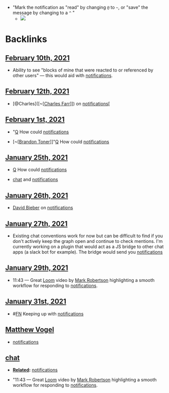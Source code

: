 - "Mark the notification as "read" by changing `@` to `~`, or "save" the message by changing to a `^` "
    - ![](https://firebasestorage.googleapis.com/v0/b/firescript-577a2.appspot.com/o/imgs%2Fapp%2FRoam-Collective%2Fgud_OjGiPq.png?alt=media&token=a138fdca-7b3d-4572-8771-56d197428850)

# Backlinks
## [February 10th, 2021](<February 10th, 2021.md>)
- Ability to see "blocks of mine that were reacted to or referenced by other users" — this would aid with [notifications](<notifications.md>).

## [February 12th, 2021](<February 12th, 2021.md>)
- [@Charles]([~[[Charles Farr](<~[[Charles Farr.md>)]]) on [notifications](<notifications.md>)[

## [February 1st, 2021](<February 1st, 2021.md>)
- "[Q](<Q.md>) How could [notifications](<notifications.md>)

- [~[[Brandon Toner](<~[[Brandon Toner.md>)]]"[Q](<Q.md>) How could [notifications](<notifications.md>)

## [January 25th, 2021](<January 25th, 2021.md>)
- [Q](<Q.md>) How could [notifications](<notifications.md>)

- [chat](<chat.md>) and [notifications](<notifications.md>)

## [January 26th, 2021](<January 26th, 2021.md>)
- [David Bieber](<David Bieber.md>) on [notifications](<notifications.md>)

## [January 27th, 2021](<January 27th, 2021.md>)
- Existing chat conventions work for now but can be difficult to find if you don't actively keep the graph open and continue to check mentions. I'm currently working on a plugin that would act as a JS bridge to other chat apps (a slack bot for example). The bridge would send you [notifications](<notifications.md>)

## [January 29th, 2021](<January 29th, 2021.md>)
- 11:43 — Great [Loom](<Loom.md>) video by [Mark Robertson](<Mark Robertson.md>) highlighting a smooth workflow for responding to [notifications](<notifications.md>).

## [January 31st, 2021](<January 31st, 2021.md>)
- #[FN](<FN.md>) Keeping up with [notifications](<notifications.md>)

## [Matthew Vogel](<Matthew Vogel.md>)
- [notifications](<notifications.md>)

## [chat](<chat.md>)
- **[Related](<Related.md>):** [notifications](<notifications.md>)

- "11:43 — Great [Loom](<Loom.md>) video by [Mark Robertson](<Mark Robertson.md>) highlighting a smooth workflow for responding to [notifications](<notifications.md>).

